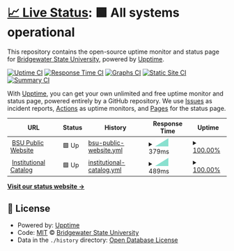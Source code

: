 # [📈 Live Status](https://demo.upptime.js.org): <!--live status--> **🟩 All systems operational**

This repository contains the open-source uptime monitor and status page for [Bridgewater State University](https://www.bridgew.edu), powered by [Upptime](https://github.com/upptime/upptime).

[![Uptime CI](https://github.com/Bridgewater-State-University/upptime/workflows/Uptime%20CI/badge.svg)](https://github.com/Bridgewater-State-University/upptime/actions?query=workflow%3A%22Uptime+CI%22)
[![Response Time CI](https://github.com/Bridgewater-State-University/upptime/workflows/Response%20Time%20CI/badge.svg)](https://github.com/Bridgewater-State-University/upptime/actions?query=workflow%3A%22Response+Time+CI%22)
[![Graphs CI](https://github.com/Bridgewater-State-University/upptime/workflows/Graphs%20CI/badge.svg)](https://github.com/Bridgewater-State-University/upptime/actions?query=workflow%3A%22Graphs+CI%22)
[![Static Site CI](https://github.com/Bridgewater-State-University/upptime/workflows/Static%20Site%20CI/badge.svg)](https://github.com/Bridgewater-State-University/upptime/actions?query=workflow%3A%22Static+Site+CI%22)
[![Summary CI](https://github.com/Bridgewater-State-University/upptime/workflows/Summary%20CI/badge.svg)](https://github.com/Bridgewater-State-University/upptime/actions?query=workflow%3A%22Summary+CI%22)

With [Upptime](https://upptime.js.org), you can get your own unlimited and free uptime monitor and status page, powered entirely by a GitHub repository. We use [Issues](https://github.com/Bridgewater-State-University/upptime/issues) as incident reports, [Actions](https://github.com/Bridgewater-State-University/upptime/actions) as uptime monitors, and [Pages](https://demo.upptime.js.org) for the status page.

<!--start: status pages-->
<!-- This summary is generated by Upptime (https://github.com/upptime/upptime) -->
<!-- Do not edit this manually, your changes will be overwritten -->
<!-- prettier-ignore -->
| URL | Status | History | Response Time | Uptime |
| --- | ------ | ------- | ------------- | ------ |
| <img alt="" src="https://icons.duckduckgo.com/ip3/www.bridgew.edu.ico" height="13"> [BSU Public Website](https://www.bridgew.edu) | 🟩 Up | [bsu-public-website.yml](https://github.com/Bridgewater-State-University/upptime/commits/HEAD/history/bsu-public-website.yml) | <details><summary><img alt="Response time graph" src="./graphs/bsu-public-website/response-time-week.png" height="20"> 379ms</summary><br><a href="https://demo.upptime.js.org/history/bsu-public-website"><img alt="Response time 379" src="https://img.shields.io/endpoint?url=https%3A%2F%2Fraw.githubusercontent.com%2FBridgewater-State-University%2Fupptime%2FHEAD%2Fapi%2Fbsu-public-website%2Fresponse-time.json"></a><br><a href="https://demo.upptime.js.org/history/bsu-public-website"><img alt="24-hour response time 379" src="https://img.shields.io/endpoint?url=https%3A%2F%2Fraw.githubusercontent.com%2FBridgewater-State-University%2Fupptime%2FHEAD%2Fapi%2Fbsu-public-website%2Fresponse-time-day.json"></a><br><a href="https://demo.upptime.js.org/history/bsu-public-website"><img alt="7-day response time 379" src="https://img.shields.io/endpoint?url=https%3A%2F%2Fraw.githubusercontent.com%2FBridgewater-State-University%2Fupptime%2FHEAD%2Fapi%2Fbsu-public-website%2Fresponse-time-week.json"></a><br><a href="https://demo.upptime.js.org/history/bsu-public-website"><img alt="30-day response time 379" src="https://img.shields.io/endpoint?url=https%3A%2F%2Fraw.githubusercontent.com%2FBridgewater-State-University%2Fupptime%2FHEAD%2Fapi%2Fbsu-public-website%2Fresponse-time-month.json"></a><br><a href="https://demo.upptime.js.org/history/bsu-public-website"><img alt="1-year response time 379" src="https://img.shields.io/endpoint?url=https%3A%2F%2Fraw.githubusercontent.com%2FBridgewater-State-University%2Fupptime%2FHEAD%2Fapi%2Fbsu-public-website%2Fresponse-time-year.json"></a></details> | <details><summary><a href="https://demo.upptime.js.org/history/bsu-public-website">100.00%</a></summary><a href="https://demo.upptime.js.org/history/bsu-public-website"><img alt="All-time uptime 100.00%" src="https://img.shields.io/endpoint?url=https%3A%2F%2Fraw.githubusercontent.com%2FBridgewater-State-University%2Fupptime%2FHEAD%2Fapi%2Fbsu-public-website%2Fuptime.json"></a><br><a href="https://demo.upptime.js.org/history/bsu-public-website"><img alt="24-hour uptime 100.00%" src="https://img.shields.io/endpoint?url=https%3A%2F%2Fraw.githubusercontent.com%2FBridgewater-State-University%2Fupptime%2FHEAD%2Fapi%2Fbsu-public-website%2Fuptime-day.json"></a><br><a href="https://demo.upptime.js.org/history/bsu-public-website"><img alt="7-day uptime 100.00%" src="https://img.shields.io/endpoint?url=https%3A%2F%2Fraw.githubusercontent.com%2FBridgewater-State-University%2Fupptime%2FHEAD%2Fapi%2Fbsu-public-website%2Fuptime-week.json"></a><br><a href="https://demo.upptime.js.org/history/bsu-public-website"><img alt="30-day uptime 100.00%" src="https://img.shields.io/endpoint?url=https%3A%2F%2Fraw.githubusercontent.com%2FBridgewater-State-University%2Fupptime%2FHEAD%2Fapi%2Fbsu-public-website%2Fuptime-month.json"></a><br><a href="https://demo.upptime.js.org/history/bsu-public-website"><img alt="1-year uptime 100.00%" src="https://img.shields.io/endpoint?url=https%3A%2F%2Fraw.githubusercontent.com%2FBridgewater-State-University%2Fupptime%2FHEAD%2Fapi%2Fbsu-public-website%2Fuptime-year.json"></a></details>
| <img alt="" src="https://icons.duckduckgo.com/ip3/catalog.bridgew.edu.ico" height="13"> [Institutional Catalog](https://catalog.bridgew.edu) | 🟩 Up | [institutional-catalog.yml](https://github.com/Bridgewater-State-University/upptime/commits/HEAD/history/institutional-catalog.yml) | <details><summary><img alt="Response time graph" src="./graphs/institutional-catalog/response-time-week.png" height="20"> 489ms</summary><br><a href="https://demo.upptime.js.org/history/institutional-catalog"><img alt="Response time 489" src="https://img.shields.io/endpoint?url=https%3A%2F%2Fraw.githubusercontent.com%2FBridgewater-State-University%2Fupptime%2FHEAD%2Fapi%2Finstitutional-catalog%2Fresponse-time.json"></a><br><a href="https://demo.upptime.js.org/history/institutional-catalog"><img alt="24-hour response time 489" src="https://img.shields.io/endpoint?url=https%3A%2F%2Fraw.githubusercontent.com%2FBridgewater-State-University%2Fupptime%2FHEAD%2Fapi%2Finstitutional-catalog%2Fresponse-time-day.json"></a><br><a href="https://demo.upptime.js.org/history/institutional-catalog"><img alt="7-day response time 489" src="https://img.shields.io/endpoint?url=https%3A%2F%2Fraw.githubusercontent.com%2FBridgewater-State-University%2Fupptime%2FHEAD%2Fapi%2Finstitutional-catalog%2Fresponse-time-week.json"></a><br><a href="https://demo.upptime.js.org/history/institutional-catalog"><img alt="30-day response time 489" src="https://img.shields.io/endpoint?url=https%3A%2F%2Fraw.githubusercontent.com%2FBridgewater-State-University%2Fupptime%2FHEAD%2Fapi%2Finstitutional-catalog%2Fresponse-time-month.json"></a><br><a href="https://demo.upptime.js.org/history/institutional-catalog"><img alt="1-year response time 489" src="https://img.shields.io/endpoint?url=https%3A%2F%2Fraw.githubusercontent.com%2FBridgewater-State-University%2Fupptime%2FHEAD%2Fapi%2Finstitutional-catalog%2Fresponse-time-year.json"></a></details> | <details><summary><a href="https://demo.upptime.js.org/history/institutional-catalog">100.00%</a></summary><a href="https://demo.upptime.js.org/history/institutional-catalog"><img alt="All-time uptime 100.00%" src="https://img.shields.io/endpoint?url=https%3A%2F%2Fraw.githubusercontent.com%2FBridgewater-State-University%2Fupptime%2FHEAD%2Fapi%2Finstitutional-catalog%2Fuptime.json"></a><br><a href="https://demo.upptime.js.org/history/institutional-catalog"><img alt="24-hour uptime 100.00%" src="https://img.shields.io/endpoint?url=https%3A%2F%2Fraw.githubusercontent.com%2FBridgewater-State-University%2Fupptime%2FHEAD%2Fapi%2Finstitutional-catalog%2Fuptime-day.json"></a><br><a href="https://demo.upptime.js.org/history/institutional-catalog"><img alt="7-day uptime 100.00%" src="https://img.shields.io/endpoint?url=https%3A%2F%2Fraw.githubusercontent.com%2FBridgewater-State-University%2Fupptime%2FHEAD%2Fapi%2Finstitutional-catalog%2Fuptime-week.json"></a><br><a href="https://demo.upptime.js.org/history/institutional-catalog"><img alt="30-day uptime 100.00%" src="https://img.shields.io/endpoint?url=https%3A%2F%2Fraw.githubusercontent.com%2FBridgewater-State-University%2Fupptime%2FHEAD%2Fapi%2Finstitutional-catalog%2Fuptime-month.json"></a><br><a href="https://demo.upptime.js.org/history/institutional-catalog"><img alt="1-year uptime 100.00%" src="https://img.shields.io/endpoint?url=https%3A%2F%2Fraw.githubusercontent.com%2FBridgewater-State-University%2Fupptime%2FHEAD%2Fapi%2Finstitutional-catalog%2Fuptime-year.json"></a></details>

<!--end: status pages-->

[**Visit our status website →**](https://demo.upptime.js.org)

## 📄 License

- Powered by: [Upptime](https://github.com/upptime/upptime)
- Code: [MIT](./LICENSE) © [Bridgewater State University](https://demo.upptime.js.org)
- Data in the `./history` directory: [Open Database License](https://opendatacommons.org/licenses/odbl/1-0/)
